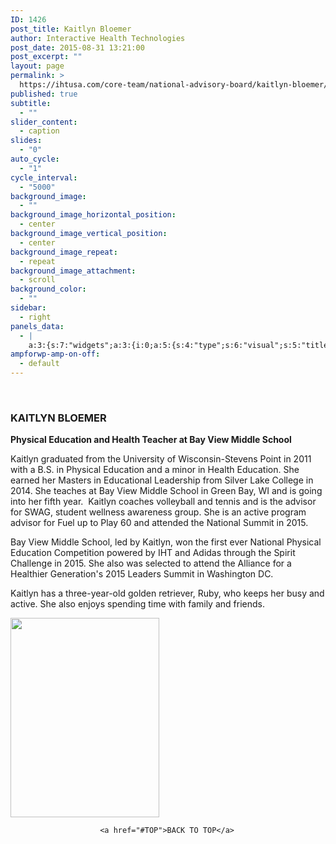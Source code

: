 ```yaml
---
ID: 1426
post_title: Kaitlyn Bloemer
author: Interactive Health Technologies
post_date: 2015-08-31 13:21:00
post_excerpt: ""
layout: page
permalink: >
  https://ihtusa.com/core-team/national-advisory-board/kaitlyn-bloemer/
published: true
subtitle:
  - ""
slider_content:
  - caption
slides:
  - "0"
auto_cycle:
  - "1"
cycle_interval:
  - "5000"
background_image:
  - ""
background_image_horizontal_position:
  - center
background_image_vertical_position:
  - center
background_image_repeat:
  - repeat
background_image_attachment:
  - scroll
background_color:
  - ""
sidebar:
  - right
panels_data:
  - |
    a:3:{s:7:"widgets";a:3:{i:0;a:5:{s:4:"type";s:6:"visual";s:5:"title";s:15:"KAITLYN BLOEMER";s:4:"text";s:1111:"<p><strong>Physical Education and Health Teacher at Bay View Middle School</strong></p><p><span style="font-weight: 400;">Kaitlyn graduated from the University of Wisconsin-Stevens Point in 2011 with a B.S. in Physical Education and a minor in Health Education. She earned her Masters in Educational Leadership from Silver Lake College in 2014. She teaches at Bay View Middle School in Green Bay, WI and is going into her fifth year.  Kaitlyn coaches volleyball and tennis and is the advisor for SWAG, student wellness awareness group. She is an active program advisor for Fuel up to Play 60 and attended the National Summit in 2015.</span></p><p>Bay View Middle School, led by Kaitlyn, won the first ever National Physical Education Competition powered by IHT and Adidas through the Spirit Challenge in 2015. She also was selected to attend the Alliance for a Healthier Generation's 2015 Leaders Summit in Washington DC.</p><p><span style="font-weight: 400;">Kaitlyn has a three-year-old golden retriever, Ruby, who keeps her busy and active. She also enjoys spending time with family and friends.</span></p>";s:6:"filter";s:1:"1";s:11:"panels_info";a:5:{s:5:"class";s:30:"WP_Widget_Black_Studio_TinyMCE";s:4:"grid";i:1;s:4:"cell";i:0;s:2:"id";i:0;s:5:"style";a:4:{s:27:"background_image_attachment";b:0;s:18:"background_display";s:4:"tile";s:16:"featured_widgets";s:0:"";s:12:"bigger_title";b:1;}}}i:1;a:5:{s:4:"type";s:6:"visual";s:5:"title";s:0:"";s:4:"text";s:260:"<p><a href="https://ihtusa.com/wp-content/uploads/2015/07/kaitlyn-bloemer-headshot.jpg"><img class="aligncenter wp-image-1425 size-full" src="https://ihtusa.com/wp-content/uploads/2015/07/kaitlyn-bloemer-headshot.jpg" alt="" width="238" height="319" /></a></p>";s:6:"filter";s:1:"1";s:11:"panels_info";a:5:{s:5:"class";s:30:"WP_Widget_Black_Studio_TinyMCE";s:4:"grid";i:1;s:4:"cell";i:1;s:2:"id";i:1;s:5:"style";a:4:{s:27:"background_image_attachment";b:0;s:18:"background_display";s:4:"tile";s:16:"featured_widgets";s:0:"";s:12:"bigger_title";s:0:"";}}}i:2;a:3:{s:4:"text";s:0:"";s:11:"button_text";s:30:"<a href="#TOP">BACK TO TOP</a>";s:11:"panels_info";a:6:{s:5:"class";s:17:"PW_Call_To_Action";s:3:"raw";b:0;s:4:"grid";i:2;s:4:"cell";i:0;s:2:"id";i:2;s:5:"style";a:3:{s:18:"background_display";s:4:"tile";s:16:"featured_widgets";s:0:"";s:12:"bigger_title";s:0:"";}}}}s:5:"grids";a:3:{i:0;a:2:{s:5:"cells";i:1;s:5:"style";a:0:{}}i:1;a:2:{s:5:"cells";i:2;s:5:"style";a:1:{s:18:"background_display";s:4:"tile";}}i:2;a:2:{s:5:"cells";i:1;s:5:"style";a:0:{}}}s:10:"grid_cells";a:4:{i:0;a:2:{s:4:"grid";i:0;s:6:"weight";i:1;}i:1;a:2:{s:4:"grid";i:1;s:6:"weight";d:0.75;}i:2;a:2:{s:4:"grid";i:1;s:6:"weight";d:0.25;}i:3;a:2:{s:4:"grid";i:2;s:6:"weight";i:1;}}}
ampforwp-amp-on-off:
  - default
---
```

&nbsp;<h3 class="widget-title"><span class="widget-title__inline">KAITLYN BLOEMER</span></h3><p><strong>Physical Education and Health Teacher at&nbsp;Bay View Middle School</strong></p><p><span style="font-weight: 400;">Kaitlyn graduated from the University of Wisconsin-Stevens Point in 2011 with a B.S. in Physical Education and a minor in Health Education. She earned her Masters in Educational Leadership from Silver Lake College in 2014. She teaches at Bay View Middle School in Green Bay, WI and is going into her fifth year. &nbsp;Kaitlyn coaches volleyball and tennis and is the advisor for SWAG, student wellness awareness group. She is an active program advisor for Fuel up to Play 60 and attended the National Summit in 2015.</span></p><p>Bay View Middle School, led by Kaitlyn, won the first ever National Physical Education Competition powered by IHT and Adidas through the Spirit Challenge in 2015. She also was selected to attend the Alliance for a Healthier Generation's 2015 Leaders Summit in Washington DC.</p><p><span style="font-weight: 400;">Kaitlyn has a three-year-old golden retriever, Ruby, who keeps her busy and active. She also enjoys spending time with family and friends.</span></p><p><a href="https://ihtusa.com/wp-content/uploads/2015/07/kaitlyn-bloemer-headshot.jpg"><img class="aligncenter wp-image-1425 size-full" src="https://ihtusa.com/wp-content/uploads/2015/07/kaitlyn-bloemer-headshot.jpg" alt="" width="238" height="319"></a></p>				
					
											
					
						<a href="#TOP">BACK TO TOP</a>